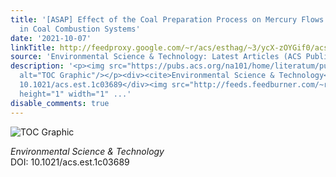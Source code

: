 ```yaml
---
title: '[ASAP] Effect of the Coal Preparation Process on Mercury Flows and Emissions
  in Coal Combustion Systems'
date: '2021-10-07'
linkTitle: http://feedproxy.google.com/~r/acs/esthag/~3/ycX-zOYGif0/acs.est.1c03689
source: 'Environmental Science & Technology: Latest Articles (ACS Publications)'
description: '<p><img src="https://pubs.acs.org/na101/home/literatum/publisher/achs/journals/content/esthag/0/esthag.ahead-of-print/acs.est.1c03689/20211007/images/medium/es1c03689_0007.gif"
  alt="TOC Graphic"/></p><div><cite>Environmental Science & Technology</cite></div><div>DOI:
  10.1021/acs.est.1c03689</div><img src="http://feeds.feedburner.com/~r/acs/esthag/~4/ycX-zOYGif0"
  height="1" width="1" ...'
disable_comments: true
---
```

<p><img src="https://pubs.acs.org/na101/home/literatum/publisher/achs/journals/content/esthag/0/esthag.ahead-of-print/acs.est.1c03689/20211007/images/medium/es1c03689_0007.gif" alt="TOC Graphic"/></p><div><cite>Environmental Science & Technology</cite></div><div>DOI: 10.1021/acs.est.1c03689</div><img src="http://feeds.feedburner.com/~r/acs/esthag/~4/ycX-zOYGif0" height="1" width="1" ...